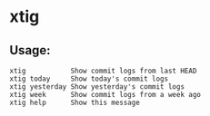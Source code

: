 xtig
========

Usage:
--------
    xtig           Show commit logs from last HEAD
    xtig today     Show today's commit logs
    xtig yesterday Show yesterday's commit logs
    xtig week      Show commit logs from a week ago
    xtig help      Show this message

